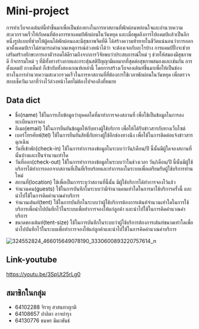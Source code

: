 # Mini-project
การทำเว็บจองเต้นท์นี้ทำขึ้นมาเพื่อเป็นช่องทางในการหาสถานที่พักผ่อนหย่อนใจและอำนวยความสะดวกรวดเร็วให้กับคนที่ต้องการหาเเคมป์พักผ่อนในวันหยุด และเมื่อพูดถึงการไปเเคมป์เเล้วเป็นอีกหนึ่งรูปเเบบที่ช่วยให้ผู้คนได้พักผ่อนเเละมีสุขภาพจิตที่ดี ได้สร้างความท้าทายในชีวิตแน่นอนว่าการออกมาตั้งแคมป์เราไม่สามารถคำนวณเหตุการณ์ล่วงหน้าได้ว่า จะต้องเจอกับอะไรบ้าง การแคมป์ปิ้งจะช่วยเสริมสร้างทักษะการเอาตัวรอดได้ดีรวมถึงจากการวิจัยพบว่าประสบการณ์ใหม่ ๆ ช่วยให้สมองมีสุขภาพดี กิจกรรมใหม่ ๆ ที่มีทั้งทางร่างกายและกระตุ้นสติปัญญามีผลมากที่สุดต่อสุขภาพสมองและเช่นกัน การตั้งแคมป์ กางเต็นท์ ก็เข้ากับทั้งสองเกณฑ์เหล่านี้ โดยการสร้างเว็บจองเต้นท์ขึ้นมาเพื่อให้เป็นช่องทางในการอำนวยความสะดวกรวดเร็วในการหาสถานที่ที่ต้องการใช้เวลาพักผ่อนในวันหยุด เพื่อตรวจสอบเช็ควันเวลาที่ว่างไว้ล่วงหน้าโดยไม่ต้องไปจองถึงที่หมาย


## Data dict
- ชื่อ(name) ใช้ในการเก็บข้อมูลว่าบุคคลใดที่มาทำการจองสถานที่ เพื่อใช้เป็นข้อมูลในการลงทะเบียนการจอง
- อีเมล(email) ใช้ในการยืนยันข้อมูลให้กับทางผู้ใช้บริการ เพื่อให้ได้รับข่าวสารกับทางเว็บไซต์
- เบอร์โทรศัทพ์(tel) ใช้ในการยืนยันสิทธิ์กับทางผู้ใช้อีกช่องทางนึง เพื่อใช้ในการติดต่อแจ้งข่าวสารฉุกเฉิน
- วันที่เข้าพัก(check-in) ใช้ในการทำการลงข้อมูลในระบบว่าวัน/เดือน/ปี นี้นั้นมีผู้ใดจองสถานที่นั้นบ้างและเป็นจำนวนเท่าใด
- วันที่ออก(check-out) ใช้ในการทำการลงข้อมูลในระบบว่าในช่วงเวลา วัน/เดือน/ปี นี้นั้นมีผู้ใช้บริการได้ทำการออกจากสถานที่เป็นที่เรียบร้อยและทำการลงในระบบเพื่อเตรียมรับผู้ใช้บริการท่านใหม่
- สถานที่(location) ใช้เพื่อเป็นการระบุว่าสถานที่นี้นั้น มีผู้ใช้บริการได้ทำการจองไว้แล้ว
- จำนวนคน(guests) ใช้ในการบันทึกในระบบว่ามีจำนวนคนเท่าใดในการมาใช้บริการครั้งนี้ และนำไปใช้ในการคิดคำนวณค่าบริการ
- จำนวนเต้นท์(tent)  ใช้ในการบันทึกในระบบว่าผู้ใช้บริการต้องการเต้นท์จำนวนเท่าใดในการใช้บริการเพื่อนำไปบันทึกไว้ในระบบเพื่อทำการจองให้แก่ลูกค้า และนำไปใช้ในการคิดคำนวณค่าบริการ
- ขนาดของเต้นท์(tent-size) ใช้ในการบันทึกในระบบว่าผู้ใช้บริการต้องการเต้นท์ขนาดเท่าใดเพื่อนำไปบันทึกไว้ในระบบเพื่อทำการจองให้แก่ลูกค้าและนำไปใช้ในการคิดคำนวณค่าบริการ 


![324552824_466015649078190_3330600893220757614_n](https://user-images.githubusercontent.com/110456688/211187161-d17ab4ca-9f75-4895-b978-48d6f1579d57.jpg)

## Link-youtube
https://youtu.be/3SpUt25rLg0


## สมาชิกในกลุ่ม 
- 64102288 จิรายุ สาสนทาญาติ
- 64108657 ปาลิตา อาจบำรุง
- 64130776 ธนพร มิมะพันธ์
